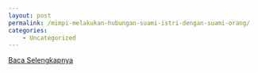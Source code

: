 ```yaml
---
layout: post
permalink: /mimpi-melakukan-hubungan-suami-istri-dengan-suami-orang/
categories:
    - Uncategorized
---
```


[Baca Selengkapnya](/05)